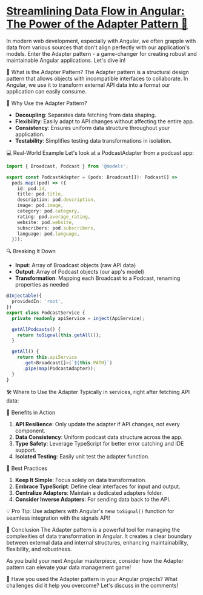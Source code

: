 # [Streamlining Data Flow in Angular: The Power of the Adapter Pattern 🔄](https://www.linkedin.com/pulse/streamlining-data-flow-angular-power-adapter-pattern-jes%C3%BAs-bened%C3%A9-7op5f/?trackingId=dpqDQEcsQNC1qsrP2p9Dfg%3D%3D)

In modern web development, especially with Angular, we often grapple with data from various sources that don't align perfectly with our application's models. Enter the Adapter pattern - a game-changer for creating robust and maintainable Angular applications. Let's dive in!

🧩 What is the Adapter Pattern?
The Adapter pattern is a structural design pattern that allows objects with incompatible interfaces to collaborate. In Angular, we use it to transform external API data into a format our application can easily consume.

🌟 Why Use the Adapter Pattern?

- **Decoupling**: Separates data fetching from data shaping.
- **Flexibility**: Easily adapt to API changes without affecting the entire app.
- **Consistency**: Ensures uniform data structure throughout your application.
- **Testability**: Simplifies testing data transformations in isolation.

💻 Real-World Example
Let's look at a PodcastAdapter from a podcast app:

```typescript
import { Broadcast, Podcast } from '@models';

export const PodcastAdapter = (pods: Broadcast[]): Podcast[] =>
  pods.map((pod) => ({
    id: pod.id,
    title: pod.title,
    description: pod.description,
    image: pod.image,
    category: pod.category,
    rating: pod.average_rating,
    website: pod.website,
    subscribers: pod.subscribers,
    language: pod.language,
  }));
```

🔍 Breaking It Down

- **Input**: Array of Broadcast objects (raw API data)
- **Output**: Array of Podcast objects (our app's model)
- **Transformation**: Mapping each Broadcast to a Podcast, renaming properties as needed

```typescript
@Injectable({
  providedIn: 'root',
})
export class PodcastService {
  private readonly apiService = inject(ApiService);

  getAllPodcasts() {
    return toSignal(this.getAll());
  }

  getAll() {
    return this.apiService
      .get<Broadcast[]>(`${this.PATH}`)
      .pipe(map(PodcastAdapter));
  }
}
```

🛠️ Where to Use the Adapter
Typically in services, right after fetching API data:

🎯 Benefits in Action

1. **API Resilience**: Only update the adapter if API changes, not every component.
2. **Data Consistency**: Uniform podcast data structure across the app.
3. **Type Safety**: Leverage TypeScript for better error catching and IDE support.
4. **Isolated Testing**: Easily unit test the adapter function.

🚀 Best Practices

1. **Keep It Simple**: Focus solely on data transformation.
2. **Embrace TypeScript**: Define clear interfaces for input and output.
3. **Centralize Adapters**: Maintain a dedicated adapters folder.
4. **Consider Inverse Adapters**: For sending data back to the API.

💡 Pro Tip: Use adapters with Angular's new `toSignal()` function for seamless integration with the signals API!

🏁 Conclusion
The Adapter pattern is a powerful tool for managing the complexities of data transformation in Angular. It creates a clear boundary between external data and internal structures, enhancing maintainability, flexibility, and robustness.

As you build your next Angular masterpiece, consider how the Adapter pattern can elevate your data management game!

🤔 Have you used the Adapter pattern in your Angular projects? What challenges did it help you overcome? Let's discuss in the comments!
